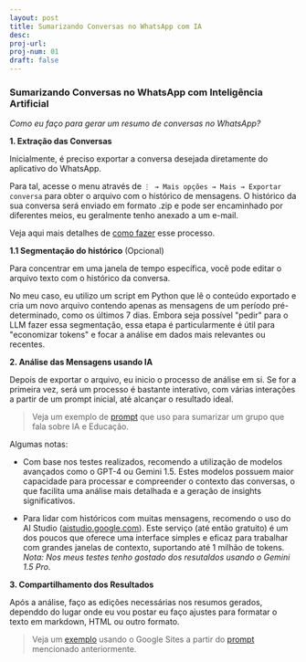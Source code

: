```yaml
---
layout: post
title: Sumarizando Conversas no WhatsApp com IA
desc: 
proj-url:
proj-num: 01
draft: false
---
```


### Sumarizando Conversas no WhatsApp com Inteligência Artificial

*Como eu faço para gerar um resumo de conversas no WhatsApp?*

**1. Extração das Conversas**

Inicialmente, é preciso exportar a conversa desejada diretamente do aplicativo do WhatsApp. 

Para tal, acesse o menu através de `⋮ → Mais opções → Mais → Exportar conversa` para obter o arquivo com o histórico de mensagens. O histórico da sua conversa será enviado em formato .zip e pode ser encaminhado por diferentes meios, eu geralmente tenho anexado a um e-mail.

Veja aqui mais detalhes de [como fazer](https://faq.whatsapp.com/1180414079177245/) esse processo.


**1.1 Segmentação do histórico** (Opcional)

Para concentrar em uma janela de tempo específica, você pode editar o arquivo texto com o histórico da conversa.

No meu caso, eu utilizo um script em Python que lê o conteúdo exportado e cria um novo arquivo contendo apenas as mensagens de um período pré-determinado, como os últimos 7 dias. Embora seja possível "pedir" para o LLM fazer essa segmentação, essa etapa é particularmente é útil para "economizar tokens" e focar a análise em dados mais relevantes ou recentes.


**2. Análise das Mensagens usando IA**

Depois de exportar o arquivo, eu inicio o processo de análise em si. Se for a primeira vez, será um processo é bastante interativo, com várias interações a partir de um prompt inicial, até alcançar o resultado ideal.

> Veja um exemplo de [prompt](https://docs.google.com/document/d/1epgEfimlHJHnlZtCizDTGm6NrDS-H3vgnnJjysuaOkY/edit) que uso para sumarizar um grupo que fala sobre IA e Educação.

Algumas notas:

- Com base nos testes realizados, recomendo a utilização de modelos avançados como o GPT-4 ou Gemini 1.5. Estes modelos possuem maior capacidade para processar e compreender o contexto das conversas, o que facilita uma análise mais detalhada e a geração de insights significativos. 

- Para lidar com históricos com muitas mensagens, recomendo o uso do AI Studio ([aistudio.google.com](https://aistudio.google.com)). Este serviço (até então gratuito) é um dos poucos que oferece uma interface simples e eficaz para trabalhar com grandes janelas de contexto, suportando até 1 milhão de tokens. *Nota: Nos meus testes tenho gostado dos resutaldos usando o Gemini 1.5 Pro.*


**3. Compartilhamento dos Resultados**

Após a análise, faço as edições necessárias nos resumos gerados, dependdo do lugar onde eu vou postar eu faço ajustes para formatar o texto em markdown, HTML ou outro formato.

> Veja um [exemplo](https://sites.google.com/view/aprendizados-ia-educacao/home/semana-2705-0306) usando o Google Sites a partir do [prompt](https://docs.google.com/document/d/1epgEfimlHJHnlZtCizDTGm6NrDS-H3vgnnJjysuaOkY/edit) mencionado anteriormente.